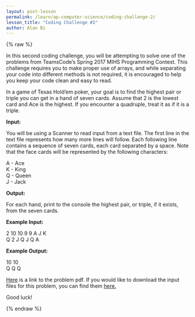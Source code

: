 ```yaml
---
layout: post-lesson
permalink: /learn/ap-computer-science/coding-challenge-2/
lesson_title: "Coding Challenge #2"
author: Alan Bi
---
```



<script src="/questions.js"></script>

{% raw %}

In this second coding challenge, you will be attempting to solve one of the problems from TeamsCode’s Spring 2017 MIHS Programming Contest. This challenge requires you to make proper use of arrays, and while separating your code into different methods is not required, it is encouraged to help you keep your code clean and easy to read. 

In a game of Texas Hold’em poker, your goal is to find the highest pair or triple you can get in a hand of seven cards. Assume that 2 is the lowest card and Ace is the highest. If you encounter a quadruple, treat it as if it is a triple. 

**Input:**

You will be using a Scanner to read input from a text file. The first line in the text file represents how many more lines will follow. Each following line contains a sequence of seven cards, each card separated by a space. Note that the face cards will be represented by the following characters: 

A - Ace  
K - King  
Q - Queen  
J - Jack  

**Output:**

For each hand, print to the console the highest pair, or triple, if it exists, from the seven cards. 

**Example Input:**

2
10 10 9 9 A J K  
Q 2 J Q J Q A  

**Example Output:**

10 10  
Q Q Q  

<a class="a" href="/assets/problem_pdfs/texas_holdem.pdf">Here</a> is a link to the problem pdf. If you would like to download the input files for this problem, you can find them <a class="a" href="/assets/problem_pdfs/all_problems.zip">here. </a>


Good luck!


{% endraw %}

